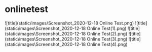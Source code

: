 # onlinetest

![title](static/images/Screenshot_2020-12-18 Online Test.png)
![title](static\images\Screenshot_2020-12-18 Online Test(1).png)
![title](static\images\Screenshot_2020-12-18 Online Test(2).png)
![title](static\images\Screenshot_2020-12-18 Online Test(3).png)
![title](static\images\Screenshot_2020-12-18 Online Test(4).png)
